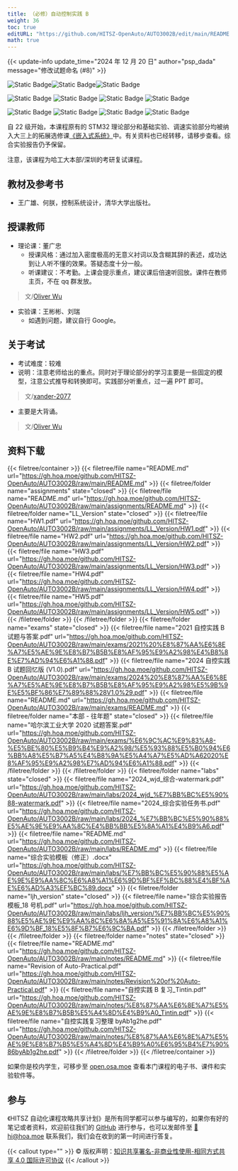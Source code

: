 ```yaml
---
title: （必修）自动控制实践 B
weight: 36
toc: true
editURL: "https://github.com/HITSZ-OpenAuto/AUTO3002B/edit/main/README.md"
math: true
---
```


{{< update-info update_time="2024 年 12 月 20 日" author="psp_dada" message="修改试题命名 (#8)" >}}

<div class="img-div hx-mt-4 hx-flex-row hx-justify-start hx-items-center">

![Static Badge](https://img.shields.io/badge/%E8%80%83%E8%AF%95%E8%AF%BE-red)![Static Badge](https://img.shields.io/badge/%E5%AD%A6%E5%88%86（19~21%E7%BA%A7）-6-moccasin)![Static Badge](https://img.shields.io/badge/%E5%AD%A6%E5%88%86（22%E7%BA%A7）-4-moccasin)

![Static Badge](https://img.shields.io/badge/%E6%88%90%E7%BB%A9%E6%9E%84%E6%88%90（21%E7%BA%A7）-gold)
![Static Badge](https://img.shields.io/badge/%E4%BD%9C%E4%B8%9A-10%25-wheat)
![Static Badge](https://img.shields.io/badge/%E5%AE%9E%E9%AA%8C-40%25-wheat)
![Static Badge](https://img.shields.io/badge/%E6%9C%9F%E6%9C%AB%E8%80%83%E8%AF%95-50%25-wheat)

![Static Badge](https://img.shields.io/badge/%E5%AD%A6%E6%97%B6%E5%AE%89%E6%8E%92（22%E7%BA%A7）-gold)
![Static Badge](https://img.shields.io/badge/%E6%80%BB%E5%AD%A6%E6%97%B6-64-wheat)
![Static Badge](https://img.shields.io/badge/%E6%8E%88%E8%AF%BE-48-wheat)
![Static Badge](https://img.shields.io/badge/%E5%AE%9E%E9%AA%8C-16-wheat)

</div>

自 22 级开始，本课程原有的 STM32 理论部分和基础实验、调速实验部分均被纳入大三上的拓展选修课[《嵌入式系统》](https://hoa.moe/docs/junior-autumn/auto3024/)中。有关资料也已经转移，请移步查看。综合实验报告仍予保留。

注意，该课程为哈工大本部/深圳的考研复试课程。

## 教材及参考书

- 王广雄、何朕，控制系统设计，清华大学出版社。

## 授课教师

- 理论课：董广忠
  - 授课风格：通过加入密度极高的无意义衬词以及含糊其辞的表述，成功达到让人听不懂的效果。答疑态度十分一般。
  - 听课建议：不考勤。上课会提示重点，建议课后倍速听回放。课件在教师主页，不在 qq 群发放。
    
> 文/[Oliver Wu](https://github.com/oliverwu515)
  
- 实验课：王彬彬、刘瑞
  - 如遇到问题，建议自行 Google。

## 关于考试

- 考试难度：较难
- 说明：注意老师给出的重点。同时对于理论部分的学习主要是一些固定的模型，注意公式推导和转换即可。实践部分听重点，过一遍 PPT 即可。

> 文/[xander-2077](https://github.com/xander-2077)

- 主要是大背诵。

> 文/[Oliver Wu](https://github.com/oliverwu515)

## 资料下载

{{< filetree/container >}}
  {{< filetree/file name="README.md" url="https://gh.hoa.moe/github.com/HITSZ-OpenAuto/AUTO3002B/raw/main/README.md" >}}
  {{< filetree/folder name="assignments" state="closed" >}}
    {{< filetree/file name="README.md" url="https://gh.hoa.moe/github.com/HITSZ-OpenAuto/AUTO3002B/raw/main/assignments/README.md" >}}
  {{< filetree/folder name="LL_Version" state="closed" >}}
    {{< filetree/file name="HW1.pdf" url="https://gh.hoa.moe/github.com/HITSZ-OpenAuto/AUTO3002B/raw/main/assignments/LL_Version/HW1.pdf" >}}
    {{< filetree/file name="HW2.pdf" url="https://gh.hoa.moe/github.com/HITSZ-OpenAuto/AUTO3002B/raw/main/assignments/LL_Version/HW2.pdf" >}}
    {{< filetree/file name="HW3.pdf" url="https://gh.hoa.moe/github.com/HITSZ-OpenAuto/AUTO3002B/raw/main/assignments/LL_Version/HW3.pdf" >}}
    {{< filetree/file name="HW4.pdf" url="https://gh.hoa.moe/github.com/HITSZ-OpenAuto/AUTO3002B/raw/main/assignments/LL_Version/HW4.pdf" >}}
    {{< filetree/file name="HW5.pdf" url="https://gh.hoa.moe/github.com/HITSZ-OpenAuto/AUTO3002B/raw/main/assignments/LL_Version/HW5.pdf" >}}
  {{< /filetree/folder >}}
  {{< /filetree/folder >}}
  {{< filetree/folder name="exams" state="closed" >}}
    {{< filetree/file name="2021 自控实践 B 试题与答案.pdf" url="https://gh.hoa.moe/github.com/HITSZ-OpenAuto/AUTO3002B/raw/main/exams/2021%20%E8%87%AA%E6%8E%A7%E5%AE%9E%E8%B7%B5B%E8%AF%95%E9%A2%98%E4%B8%8E%E7%AD%94%E6%A1%88.pdf" >}}
    {{< filetree/file name="2024 自控实践 B 试题回忆版 (V1.0).pdf" url="https://gh.hoa.moe/github.com/HITSZ-OpenAuto/AUTO3002B/raw/main/exams/2024%20%E8%87%AA%E6%8E%A7%E5%AE%9E%E8%B7%B5B%E8%AF%95%E9%A2%98%E5%9B%9E%E5%BF%86%E7%89%88%28V1.0%29.pdf" >}}
    {{< filetree/file name="README.md" url="https://gh.hoa.moe/github.com/HITSZ-OpenAuto/AUTO3002B/raw/main/exams/README.md" >}}
  {{< filetree/folder name="本部 - 往年题" state="closed" >}}
    {{< filetree/file name="哈尔滨工业大学 2020 试题答案.pdf" url="https://gh.hoa.moe/github.com/HITSZ-OpenAuto/AUTO3002B/raw/main/exams/%E6%9C%AC%E9%83%A8-%E5%BE%80%E5%B9%B4%E9%A2%98/%E5%93%88%E5%B0%94%E6%BB%A8%E5%B7%A5%E4%B8%9A%E5%A4%A7%E5%AD%A62020%E8%AF%95%E9%A2%98%E7%AD%94%E6%A1%88.pdf" >}}
  {{< /filetree/folder >}}
  {{< /filetree/folder >}}
  {{< filetree/folder name="labs" state="closed" >}}
    {{< filetree/file name="2024_wjd_综合-watermark.pdf" url="https://gh.hoa.moe/github.com/HITSZ-OpenAuto/AUTO3002B/raw/main/labs/2024_wjd_%E7%BB%BC%E5%90%88-watermark.pdf" >}}
    {{< filetree/file name="2024_综合实验任务书.pdf" url="https://gh.hoa.moe/github.com/HITSZ-OpenAuto/AUTO3002B/raw/main/labs/2024_%E7%BB%BC%E5%90%88%E5%AE%9E%E9%AA%8C%E4%BB%BB%E5%8A%A1%E4%B9%A6.pdf" >}}
    {{< filetree/file name="README.md" url="https://gh.hoa.moe/github.com/HITSZ-OpenAuto/AUTO3002B/raw/main/labs/README.md" >}}
    {{< filetree/file name="综合实验模板（修正）.docx" url="https://gh.hoa.moe/github.com/HITSZ-OpenAuto/AUTO3002B/raw/main/labs/%E7%BB%BC%E5%90%88%E5%AE%9E%E9%AA%8C%E6%A8%A1%E6%9D%BF%EF%BC%88%E4%BF%AE%E6%AD%A3%EF%BC%89.docx" >}}
  {{< filetree/folder name="ljh_version" state="closed" >}}
    {{< filetree/file name="综合实验报告模板_18 号机.pdf" url="https://gh.hoa.moe/github.com/HITSZ-OpenAuto/AUTO3002B/raw/main/labs/ljh_version/%E7%BB%BC%E5%90%88%E5%AE%9E%E9%AA%8C%E6%8A%A5%E5%91%8A%E6%A8%A1%E6%9D%BF_18%E5%8F%B7%E6%9C%BA.pdf" >}}
  {{< /filetree/folder >}}
  {{< /filetree/folder >}}
  {{< filetree/folder name="notes" state="closed" >}}
    {{< filetree/file name="README.md" url="https://gh.hoa.moe/github.com/HITSZ-OpenAuto/AUTO3002B/raw/main/notes/README.md" >}}
    {{< filetree/file name="Revision of Auto-Practical.pdf" url="https://gh.hoa.moe/github.com/HITSZ-OpenAuto/AUTO3002B/raw/main/notes/Revision%20of%20Auto-Practical.pdf" >}}
    {{< filetree/file name="自控实践 B 复习_Tintin.pdf" url="https://gh.hoa.moe/github.com/HITSZ-OpenAuto/AUTO3002B/raw/main/notes/%E8%87%AA%E6%8E%A7%E5%AE%9E%E8%B7%B5B%E5%A4%8D%E4%B9%A0_Tintin.pdf" >}}
    {{< filetree/file name="自控实践复习整理 byAb1g2he.pdf" url="https://gh.hoa.moe/github.com/HITSZ-OpenAuto/AUTO3002B/raw/main/notes/%E8%87%AA%E6%8E%A7%E5%AE%9E%E8%B7%B5%E5%A4%8D%E4%B9%A0%E6%95%B4%E7%90%86byAb1g2he.pdf" >}}
  {{< /filetree/folder >}}
{{< /filetree/container >}}

如果你是校内学生，可移步至 <a href='https://open.osa.moe/openauto/AUTO3002B'>open.osa.moe</a> 查看本门课程的电子书、课件和实验软件等。

## 参与

《HITSZ 自动化课程攻略共享计划》是所有同学都可以参与编写的，如果你有好的笔记或者资料，欢迎前往我们的 [GitHub](https://github.com/HITSZ-OpenAuto) 进行参与，也可以发邮件至 [📮hi@hoa.moe](mailto:hi@hoa.moe) 联系我们，我们会在收到的第一时间进行答复。

{{< callout type="" >}}
  © 版权声明：[知识共享署名-非商业性使用-相同方式共享 4.0 国际许可协议](https://creativecommons.org/licenses/by-nc-sa/4.0/)
{{< /callout >}}

